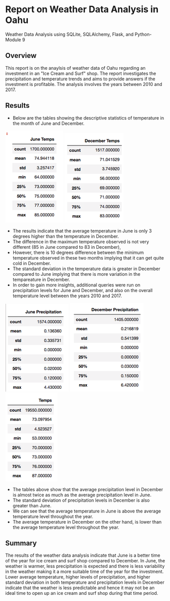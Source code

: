 # Report on Weather Data Analysis in Oahu
Weather Data Analysis using SQLite, SQLAlchemy, Flask, and Python-Module 9

## Overview
This report is on the anaylsis of weather data of Oahu regarding an investment in an "Ice Cream and Surf" shop. The report investigates the precipitation and temperature trends and aims to provide answers if the investment is profitable. The analysis involves the years between 2010 and 2017. 

## Results
* Below are the tables showing the descriptive statistics of temperature in the month of June and December.

![Descriptive Statistics for June Temps](Resources/June_Temps.png)   ![Descriptive Statistics for December Temps](Resources/December_Temps.png)

* The results indicate that the average temperature in June is only 3 degrees higher than the temperature in December.
* The difference in the maximum temperature observed is not very different (85 in June compared to 83 in December), 
* However, there is 10 degrees difference between the minimum temperature observed in these two months implying that it can get quite cold in December.
* The standard deviation in the temperature data is greater in December compared to June implying that there is more variation in the tempareature in December. 
* In order to gain more insights, additional queries were run on precipitation levels for June and December, and also on the overall temperature level between the years 2010 and 2017.

![Descriptive Statistics for June Precipitation](Resources/June_prcp.png)   ![Descriptive Statistics for December Precipitation](Resources/December_prcp.png) ![Descriptive Statistics for Overall Temps](Resources/Temps_alltime.png) 

* The tables above show that the average precipitation level in December is almost twice as much as the average precipitation level in June.
* The standard deviation of precipitation levels in December is also greater than June.
* We can see that the average temperature in June is above the average temperature level throughout the year.
* The average temperature in December on the other hand, is lower than the average temperature level throughout the year.

## Summary

The results of the weather data analysis indicate that June is a better time of the year for ice cream and surf shop compared to December. In June, the weather is warmer, less precipitation is expected and there is less variability in the weather making it a more suitable time of the year for the investment. Lower average temperature, higher levels of precipitation, and higher standard deviation in both temperature and precipitation levels in December indicate that the weather is less predictable and hence it may not be an ideal time to open up an ice cream and surf shop during that time period.


